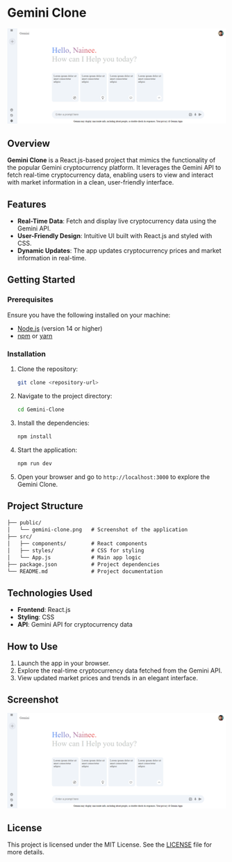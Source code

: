 # Gemini Clone

![Gemini Clone](public/gemini-clone.png)

## Overview

**Gemini Clone** is a React.js-based project that mimics the functionality of the popular Gemini cryptocurrency platform. It leverages the Gemini API to fetch real-time cryptocurrency data, enabling users to view and interact with market information in a clean, user-friendly interface.

## Features

- **Real-Time Data**: Fetch and display live cryptocurrency data using the Gemini API.
- **User-Friendly Design**: Intuitive UI built with React.js and styled with CSS.
- **Dynamic Updates**: The app updates cryptocurrency prices and market information in real-time.

## Getting Started

### Prerequisites

Ensure you have the following installed on your machine:

- [Node.js](https://nodejs.org/) (version 14 or higher)
- [npm](https://www.npmjs.com/) or [yarn](https://yarnpkg.com/)

### Installation

1. Clone the repository:

   ```bash
   git clone <repository-url>
   ```

2. Navigate to the project directory:

   ```bash
   cd Gemini-Clone
   ```

3. Install the dependencies:

   ```bash
   npm install
   ```

4. Start the application:

   ```bash
   npm run dev
   ```

5. Open your browser and go to `http://localhost:3000` to explore the Gemini Clone.

## Project Structure

```
├── public/
│   └── gemini-clone.png   # Screenshot of the application
├── src/
│   ├── components/        # React components
│   ├── styles/            # CSS for styling
│   └── App.js             # Main app logic
├── package.json           # Project dependencies
└── README.md              # Project documentation
```

## Technologies Used

- **Frontend**: React.js
- **Styling**: CSS
- **API**: Gemini API for cryptocurrency data

## How to Use

1. Launch the app in your browser.
2. Explore the real-time cryptocurrency data fetched from the Gemini API.
3. View updated market prices and trends in an elegant interface.

## Screenshot

![Gemini Clone Screenshot](public/gemini-clone.png)

## License

This project is licensed under the MIT License. See the [LICENSE](LICENSE) file for more details.
